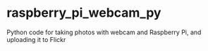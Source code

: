 # raspberry_pi_webcam_py
Python code for taking photos with webcam and Raspberry Pi, and uploading it to Flickr
